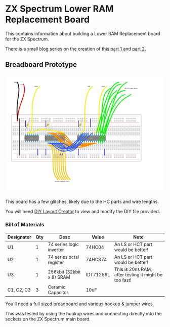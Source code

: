 # ZX Spectrum Lower RAM Replacement Board

This contains information about building a Lower RAM Replacement board for the ZX Spectrum.

There is a small blog series on the creation of this [part 1](https://www.evolutional.co.uk/post/zxspectrum-4116-ram-board/) and [part 2](https://www.evolutional.co.uk/post/zxspectrum-4116-ram-board-2/).

## Breadboard Prototype

![Lower RAM Breadboard prototype](docs/lower-ram-breadboard.png?raw=true)

This board has a few glitches, likely due to the HC parts and wire lengths.

You will need [DIY Layout Creator](https://github.com/bancika/diy-layout-creator) to view and modify the DIY file provided.

### Bill of Materials

| Designator | Qty | Desc | Value | Note |
|---|---|---|---|--|
| U1 | 1 | 74 series logic inverter | 74HC04 | An LS or HCT part would be better! |
| U2 | 1 | 74 series octal register | 74HC374 | An LS or HCT part would be better! |
| U3 | 1 | 256kbit (32kbit x 8) SRAM | IDT71256L | This is 20ns RAM, after testing it might be too fast! |
| C1, C2, C3 | 3 | Ceramic Capacitor | 10uF | |

You'll need a full sized breadboard and various hookup & jumper wires.

This was tested by using the hookup wires and connecting directly into the sockets on the ZX Spectrum main board.
